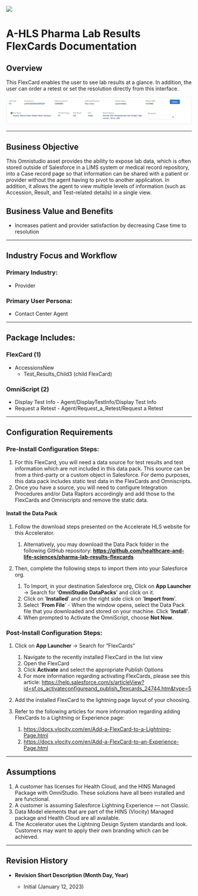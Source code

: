 ![](/images/ahlsbanner.png)

# A-HLS Pharma Lab Results FlexCards Documentation

## Overview

This FlexCard enables the user to see lab results at a glance. In addition, the user can order a retest or set the resolution directly from this interface.

![](/images/pharma-lab-results-screenshot.png)

---

## Business Objective

This Omnistudio asset provides the ability to expose lab data, which is often stored outside of Salesforce in a LIMS system or medical record repository, into a Case record page so that information can be shared with a patient or provider without the agent having to pivot to another application. In addition, it allows the agent to view multiple levels of information (such as Accession, Result, and Test-related details) in a single view.

## Business Value and Benefits

-    Increases patient and provider satisfaction by decreasing Case time to resolution

---

## Industry Focus and Workflow

### Primary Industry:

-    Provider

### Primary User Persona:

-    Contact Center Agent

---

## Package Includes:

### **FlexCard (1)**

-    AccessionsNew
     -    Test_Results_Child3 (child FlexCard)

### **OmniScript (2)**

-    Display Test Info - Agent/DisplayTestInfo/Display Test Info
-    Request a Retest - Agent/Request_a_Retest/Request a Retest

---

## Configuration Requirements

### Pre-Install Configuration Steps:

1. For this FlexCard, you will need a data source for test results and test information which are not included in this data pack. This source can be from a third-party or a custom object in Salesforce. For demo purposes, this data pack includes static test data in the FlexCards and Omniscripts.
2. Once you have a source, you will need to configure Integration Procedures and/or Data Raptors accordingly and add those to the FlexCards and Omniscripts and remove the static data.

#### Install the Data Pack

1. Follow the download steps presented on the Accelerate HLS website for this Accelerator.

     1. Alternatively, you may download the Data Pack folder in the following GitHub repository: **https://github.com/healthcare-and-life-sciences/pharma-lab-results-flexcards**

1. Then, complete the following steps to import them into your Salesforce org.

     1. To Import, in your destination Salesforce org, Click on **App Launcher** → Search for '**OmniStudio DataPacks**' and click on it.
     2. Click on '**Installed**' and on the right side click on '**Import from**'.
     3. Select '**From File**' - When the window opens, select the Data Pack file that you downloaded and stored on your machine. Click '**Install**'.
     4. When prompted to Activate the OmniScript, choose **Not Now**.

### Post-Install Configuration Steps:

1. Click on **App Launcher** → Search for “FlexCards”

     1. Navigate to the recently installed FlexCard in the list view
     2. Open the FlexCard
     3. Click **Activate** and select the appropriate Publish Options
     4. For more information regarding activating FlexCards, please see this article: https://help.salesforce.com/s/articleView?id=sf.os_activateconfigureand_publish_flexcards_24744.htm&type=5

1. Add the installed FlexCard to the lightning page layout of your choosing.

1. Refer to the following articles for more information regarding adding FlexCards to a Lightning or Experience page:

     1. https://docs.vlocity.com/en/Add-a-FlexCard-to-a-Lightning-Page.html
     2. https://docs.vlocity.com/en/Add-a-FlexCard-to-an-Experience-Page.html

---

## Assumptions

1. A customer has licenses for Health Cloud, and the HINS Managed Package with OmniStudio. These solutions have all been installed and are functional.
2. A customer is assuming Salesforce Lightning Experience — not Classic.
3. Data Model elements that are part of the HINS (Vlocity) Managed package and Health Cloud are all available.
4. The Accelerator uses the Lightning Design System standards and look. Customers may want to apply their own branding which can be achieved.

---

## Revision History

-    **Revision Short Description (Month Day, Year)**

     -    Initial (January 12, 2023)
